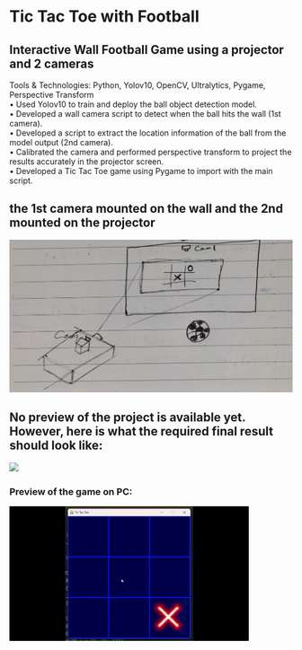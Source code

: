 # Tic Tac Toe with Football 
## Interactive Wall Football Game using a projector and 2 cameras
Tools & Technologies: Python, Yolov10, OpenCV, Ultralytics, Pygame, Perspective Transform  
•	Used Yolov10 to train and deploy the ball object detection model.  
•	Developed a wall camera script to detect when the ball hits the wall (1st camera).  
•	Developed a script to extract the location information of the ball from the model output (2nd camera).  
•	Calibrated the camera and performed perspective transform to project the results accurately in the projector screen.  
•	Developed a Tic Tac Toe game using Pygame to import with the main script.  

## the 1st camera mounted on the wall and the 2nd mounted on the projector
![](IsometricView.jpg)

## No preview of the project is available yet. However, here is what the required final result should look like:
![](game.gif)

### Preview of the game on PC:
![](xo.gif)
